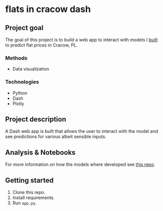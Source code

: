 # flats in cracow dash

## Project goal
The goal of this project is to build a web app to interact with models I [built](https://github.com/besiobu/flats-in-cracow) to predict flat prices in Cracow, PL.

### Methods
* Data visualization

### Technologies
* Python
* Dash
* Plotly

## Project description
A Dash web app is built that allows the user to interact with the model and see predictions for various albeit sensible inputs.

## Analysis & Notebooks
For more information on how the models where developed see [this repo](https://github.com/besiobu/flats-in-cracow).

## Getting started
1. Clone this repo.
2. Install requirements.
3. Run ```app.py```.